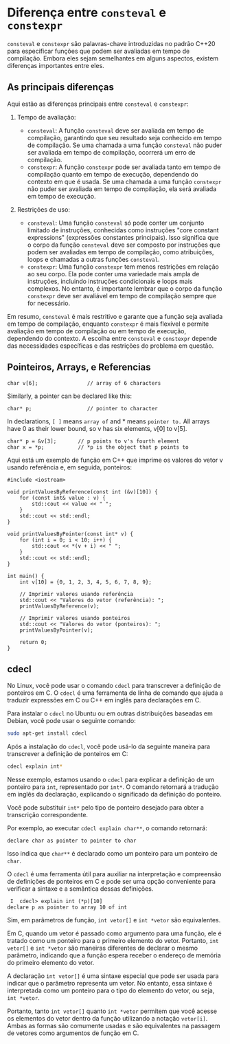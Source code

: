 # Diferença entre `consteval` e `constexpr`

`consteval` e `constexpr` são palavras-chave introduzidas no
padrão C++20 para especificar funções que podem ser avaliadas em
tempo de compilação. Embora eles sejam semelhantes em alguns
aspectos, existem diferenças importantes entre eles.

## As principais diferenças

Aqui estão as diferenças principais entre `consteval` e
`constexpr`:

1. Tempo de avaliação: 
   - `consteval`: A função `consteval` deve ser avaliada em
   tempo de compilação, garantindo que seu resultado seja
   conhecido em tempo de compilação. Se uma chamada a uma função
   `consteval` não puder ser avaliada em tempo de compilação,
   ocorrerá um erro de compilação.
   - `constexpr`: A função `constexpr` pode ser avaliada tanto
   em tempo de compilação quanto em tempo de execução,
   dependendo do contexto em que é usada. Se uma chamada a uma
   função `constexpr` não puder ser avaliada em tempo de
   compilação, ela será avaliada em tempo de execução.

2. Restrições de uso:
   - `consteval`: Uma função `consteval` só pode conter um
   conjunto limitado de instruções, conhecidas como instruções
   "core constant expressions" (expressões constantes
           principais). Isso significa que o corpo da função
   `consteval` deve ser composto por instruções que podem ser
   avaliadas em tempo de compilação, como atribuições, loops e
   chamadas a outras funções `consteval`.
   - `constexpr`: Uma função `constexpr` tem menos restrições em
   relação ao seu corpo. Ela pode conter uma variedade mais
   ampla de instruções, incluindo instruções condicionais e
   loops mais complexos. No entanto, é importante lembrar que o
   corpo da função `constexpr` deve ser avaliável em tempo de
   compilação sempre que for necessário.

Em resumo, `consteval` é mais restritivo e garante que a função
seja avaliada em tempo de compilação, enquanto `constexpr` é
mais flexível e permite avaliação em tempo de compilação ou em
tempo de execução, dependendo do contexto. A escolha entre
`consteval` e `constexpr` depende das necessidades específicas e
das restrições do problema em questão.

## Pointeiros, Arrays, e Referencias
```{cpp}
char v[6];                // array of 6 characters
```

Similarly, a pointer can be declared like this:

```{cpp}
char* p;                  // pointer to character
```

In declarations, `[ ]` means `array of` and * means `pointer to.`
All arrays have 0 as their lower bound, so v has six elements,
v[0] to v[5]. 

```{cpp}
char* p = &v[3];       // p points to v's fourth element
char x = *p;           // *p is the object that p points to
```

Aqui está um exemplo de função em C++ que imprime os valores do
vetor v usando referência e, em seguida, ponteiros:

```{cpp}
#include <iostream>

void printValuesByReference(const int (&v)[10]) {
    for (const int& value : v) {
        std::cout << value << " ";
    }
    std::cout << std::endl;
}

void printValuesByPointer(const int* v) {
    for (int i = 0; i < 10; i++) {
        std::cout << *(v + i) << " ";
    }
    std::cout << std::endl;
}

int main() {
    int v[10] = {0, 1, 2, 3, 4, 5, 6, 7, 8, 9};

    // Imprimir valores usando referência
    std::cout << "Valores do vetor (referência): ";
    printValuesByReference(v);

    // Imprimir valores usando ponteiros
    std::cout << "Valores do vetor (ponteiros): ";
    printValuesByPointer(v);

    return 0;
}
```

## cdecl
No Linux, você pode usar o comando `cdecl` para transcrever a
definição de ponteiros em C. O `cdecl` é uma ferramenta de linha
de comando que ajuda a traduzir expressões em C ou C++ em inglês
para declarações em C.

Para instalar o `cdecl` no Ubuntu ou em outras distribuições
baseadas em Debian, você pode usar o seguinte comando:

```bash
sudo apt-get install cdecl
```

Após a instalação do `cdecl`, você pode usá-lo da seguinte
maneira para transcrever a definição de ponteiros em C:

```bash
cdecl explain int*
```

Nesse exemplo, estamos usando o `cdecl` para explicar a
definição de um ponteiro para `int`, representado por `int*`. O
comando retornará a tradução em inglês da declaração, explicando
o significado da definição do ponteiro.

Você pode substituir `int*` pelo tipo de ponteiro desejado para
obter a transcrição correspondente.

Por exemplo, ao executar `cdecl explain char**`, o comando
retornará:

```
declare char as pointer to pointer to char
```

Isso indica que `char**` é declarado como um ponteiro para um
ponteiro de `char`.

O `cdecl` é uma ferramenta útil para auxiliar na interpretação e
compreensão de definições de ponteiros em C e pode ser uma opção
conveniente para verificar a sintaxe e a semântica dessas
definições.



```
 I  cdecl> explain int (*p)[10]
declare p as pointer to array 10 of int
```


Sim, em parâmetros de função, `int vetor[]` e `int *vetor` são equivalentes. 

Em C, quando um vetor é passado como argumento para uma função, ele é tratado como um ponteiro para o primeiro elemento do vetor. Portanto, `int vetor[]` e `int *vetor` são maneiras diferentes de declarar o mesmo parâmetro, indicando que a função espera receber o endereço de memória do primeiro elemento do vetor.

A declaração `int vetor[]` é uma sintaxe especial que pode ser usada para indicar que o parâmetro representa um vetor. No entanto, essa sintaxe é interpretada como um ponteiro para o tipo do elemento do vetor, ou seja, `int *vetor`.

Portanto, tanto `int vetor[]` quanto `int *vetor` permitem que você acesse os elementos do vetor dentro da função utilizando a notação `vetor[i]`. Ambas as formas são comumente usadas e são equivalentes na passagem de vetores como argumentos de função em C.

